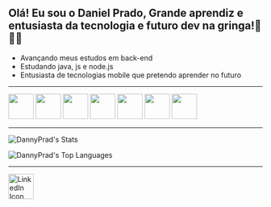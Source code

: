 ## Olá! Eu sou o Daniel Prado, Grande aprendiz e entusiasta da tecnologia e futuro dev na gringa!🤖🇺🇸
- Avançando meus estudos em back-end
- Estudando java, js e node.js
- Entusiasta de tecnologias mobile que pretendo aprender no futuro
----------------------------------------------------------------------------------------------
  

<img src="https://cdn.jsdelivr.net/gh/devicons/devicon@latest/icons/java/java-original-wordmark.svg" width="50" height="50" /> 
<img src="https://cdn.jsdelivr.net/gh/devicons/devicon@latest/icons/javascript/javascript-original.svg" width="50" height="50" />  
<img src="https://cdn.jsdelivr.net/gh/devicons/devicon@latest/icons/nodejs/nodejs-original-wordmark.svg" width="50" height="50" /> 
<img src="https://cdn.jsdelivr.net/gh/devicons/devicon@latest/icons/kotlin/kotlin-original-wordmark.svg" width="50" height="50" /> 
<img src="https://cdn.jsdelivr.net/gh/devicons/devicon@latest/icons/swift/swift-original.svg" width="50" height="50" /> 
<img src="https://cdn.jsdelivr.net/gh/devicons/devicon@latest/icons/amazonwebservices/amazonwebservices-plain-wordmark.svg" width="50" height="50" />
 <img src="https://cdn.jsdelivr.net/gh/devicons/devicon@latest/icons/git/git-original-wordmark.svg" width="50" height="50" />
          
----------------------------------------------------------------------------------------------------------------------
 ![DannyPrad's Stats](https://github-readme-stats.vercel.app/api?username=DannyPrad&theme=dracula&show_icons=true&hide_border=true&count_private=true)
 
 ![DannyPrad's Top Languages](https://github-readme-stats.vercel.app/api/top-langs/?username=DannyPrad&theme=dracula&show_icons=true&hide_border=true&layout=compact)
 
 ---------------------------------------------------------------------------------------------------------------------
 <a href="https://www.linkedin.com/in/danielpradoo/" target="_blank">
  <img src="https://cdn.jsdelivr.net/gh/devicons/devicon@latest/icons/linkedin/linkedin-original.svg" width="50" height="50" alt="LinkedIn Icon" width="50" height="50" />
</a>

          

  
 

          
           
          
          
          
          
   
          
          
